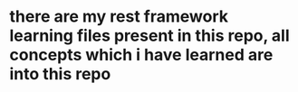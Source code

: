 # there are my rest framework learning files present in this repo, all concepts which i have learned are into this repo 
